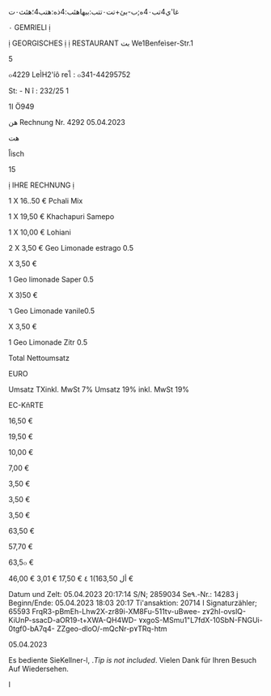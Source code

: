 غا'ي4تب4٠ه;ب-بئ+تت٠تتب:ببهاهئب:4ذه:هتب4؛هئث٠ت

٠ GEMRIELI ị

ị GEORGISCHES ị
ị RESTAURANT بت
We1Benfeìser-Str.1

5

๐4229 LeÌH2'íô
reไ : ๐341-44295752

St: - N î : 232/25 1

1ا Ö949

هن
Rechnung Nr. 4292
05.04.2023

هت

اًisch

15

ị IHRE RECHNUNG ị

1 X 16..50 €
Pchali Mix

1
X 19,50 €
Khachapuri Samepo

1 X 10,00 €
Lohiani

2 X 3,50 €
Geo Limonade estrago 0.5

X 3,50 €

1
Geo limonade Saper 0.5

X 3)50 €

٦
Geo Limonade ٧anile0.5

X 3,50 €

1
Geo Limonade Zitr 0.5

Total
Nettoumsatz

EURO

Umsatz TXinkl.
MwSt 7%
Umsatz 19% inkl.
MwSt 19%

EC-KňRTE

16,50 €

19,50 €

10,00 €

7,00 €

3,50 €

3,50 €

3,50 €

63,50 €

57,70 €

63,5๐ €

46,00 €
3,01 €
17,50 €
٤
1(1أل
63,50 €

Datum und Zelt: 05.04.2023 20:17:14
S/N; 2859034
Se٩.-Nr.: 14283 j
Beginn/Ende: 05.04.2023 18:03
20:17
Ti'ansaktion: 20714 ا Signaturzähler; 65593
FrqR3-pBmEh-Lhw2X-zr89i-XM8Fu-511tv-uBwee-
z٧2hI-ovslQ-KiUnP-ssacD-aOR19-t+XWA-QH4WD-
٧xgoS-MSmu1"L7fdX-10SbN-FNGUi-0tgf0-bA7q4-
ZZgeo-dloO/-mQcNr-p٧TRq-htm

05.04.2023

Es bediente SieKellner-l,
.*Tip is not included*.
Vielen Dank für Ihren Besuch
Auf Wiedersehen.

ا
